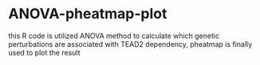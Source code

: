 # ANOVA-pheatmap-plot
this R code is utilized ANOVA method to calculate which genetic perturbations are associated with TEAD2 dependency, pheatmap is finally used to plot the result

